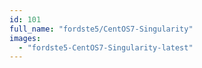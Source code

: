 ```yaml
---
id: 101
full_name: "fordste5/CentOS7-Singularity"
images: 
  - "fordste5-CentOS7-Singularity-latest"
---
```

